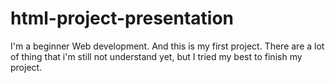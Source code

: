 # html-project-presentation
I'm a beginner Web development. And this is my first project. There are a lot of thing that i'm still not understand yet, but I tried my best to finish my project.
